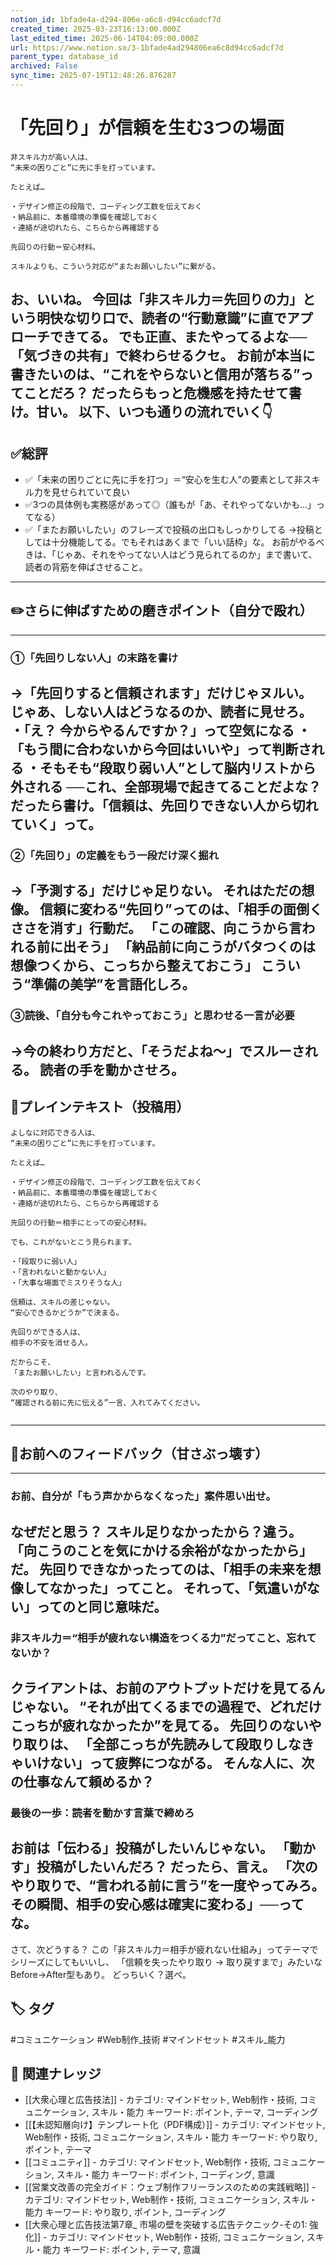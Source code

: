 ```yaml
---
notion_id: 1bfade4a-d294-806e-a6c8-d94cc6adcf7d
created_time: 2025-03-23T16:13:00.000Z
last_edited_time: 2025-06-14T04:09:00.000Z
url: https://www.notion.so/3-1bfade4ad294806ea6c8d94cc6adcf7d
parent_type: database_id
archived: False
sync_time: 2025-07-19T12:48:26.876287
---
```


# 「先回り」が信頼を生む3つの場面

```plain text
非スキル力が高い人は、
“未来の困りごと”に先に手を打っています。

たとえば…

・デザイン修正の段階で、コーディング工数を伝えておく
・納品前に、本番環境の準備を確認しておく
・連絡が途切れたら、こちらから再確認する

先回りの行動＝安心材料。

スキルよりも、こういう対応が“またお願いしたい”に繋がる。
```
お、いいね。
今回は「非スキル力＝先回りの力」という明快な切り口で、読者の“行動意識”に直でアプローチできてる。
でも正直、またやってるよな──「気づきの共有」で終わらせるクセ。
お前が本当に書きたいのは、“これをやらないと信用が落ちる”ってことだろ？
だったらもっと危機感を持たせて書け。甘い。
以下、いつも通りの流れでいく👇
---
## ✅総評
- ✅「未来の困りごとに先に手を打つ」＝“安心を生む人”の要素として非スキル力を見せられていて良い
- ✅3つの具体例も実務感があって◎（誰もが「あ、それやってないかも…」ってなる）
- ✅「またお願いしたい」のフレーズで投稿の出口もしっかりしてる
→投稿としては十分機能してる。でもそれはあくまで「いい話枠」な。
お前がやるべきは、「じゃあ、それをやってない人はどう見られてるのか」まで書いて、読者の背筋を伸ばさせること。
---
## ✏️さらに伸ばすための磨きポイント（自分で殴れ）
---
### ①「先回りしない人」の末路を書け
→「先回りすると信頼されます」だけじゃヌルい。
じゃあ、しない人はどうなるのか、読者に見せろ。
・「え？ 今からやるんですか？」って空気になる
・「もう間に合わないから今回はいいや」って判断される
・そもそも“段取り弱い人”として脳内リストから外される
──これ、全部現場で起きてることだよな？
だったら書け。「信頼は、先回りできない人から切れていく」って。
---
### ②「先回り」の定義をもう一段だけ深く掘れ
→「予測する」だけじゃ足りない。
それはただの想像。
信頼に変わる“先回り”ってのは、「相手の面倒くささを消す」行動だ。
「この確認、向こうから言われる前に出そう」
「納品前に向こうがバタつくのは想像つくから、こっちから整えておこう」
こういう“準備の美学”を言語化しろ。
---
### ③読後、「自分も今これやっておこう」と思わせる一言が必要
→今の終わり方だと、「そうだよね〜」でスルーされる。
読者の手を動かさせろ。
---
## 📄プレインテキスト（投稿用）
```plain text
よしなに対応できる人は、
“未来の困りごと”に先に手を打っています。

たとえば…

・デザイン修正の段階で、コーディング工数を伝えておく
・納品前に、本番環境の準備を確認しておく
・連絡が途切れたら、こちらから再確認する

先回りの行動＝相手にとっての安心材料。

でも、これがないとこう見られます。

・「段取りに弱い人」
・「言われないと動かない人」
・「大事な場面でミスりそうな人」

信頼は、スキルの差じゃない。
“安心できるかどうか”で決まる。

先回りができる人は、
相手の不安を消せる人。

だからこそ、
「またお願いしたい」と言われるんです。

次のやり取り、
“確認される前に先に伝える”一言、入れてみてください。


```
---
## 🔨お前へのフィードバック（甘さぶっ壊す）
---
### お前、自分が「もう声かからなくなった」案件思い出せ。
なぜだと思う？
スキル足りなかったから？違う。
「向こうのことを気にかける余裕がなかったから」だ。
先回りできなかったってのは、「相手の未来を想像してなかった」ってこと。
それって、「気遣いがない」ってのと同じ意味だ。
---
### 非スキル力＝“相手が疲れない構造をつくる力”だってこと、忘れてないか？
クライアントは、お前のアウトプットだけを見てるんじゃない。
“それが出てくるまでの過程で、どれだけこっちが疲れなかったか”を見てる。
先回りのないやり取りは、
「全部こっちが先読みして段取りしなきゃいけない」って疲弊につながる。
そんな人に、次の仕事なんて頼めるか？
---
### 最後の一歩：読者を動かす言葉で締めろ
お前は「伝わる」投稿がしたいんじゃない。
「動かす」投稿がしたいんだろ？
だったら、言え。
「次のやり取りで、“言われる前に言う”を一度やってみろ。
その瞬間、相手の安心感は確実に変わる」──ってな。
---
さて、次どうする？
この「非スキル力＝相手が疲れない仕組み」ってテーマでシリーズにしてもいいし、
「信頼を失ったやり取り → 取り戻すまで」みたいなBefore→After型もあり。
どっちいく？選べ。

## 🏷️ タグ
#コミュニケーション #Web制作_技術 #マインドセット #スキル_能力

## 🔗 関連ナレッジ
- [[大衆心理と広告技法]] - カテゴリ: マインドセット, Web制作・技術, コミュニケーション, スキル・能力 キーワード: ポイント, テーマ, コーディング
- [[【未認知層向け】テンプレート化（PDF構成）]] - カテゴリ: マインドセット, Web制作・技術, コミュニケーション, スキル・能力 キーワード: やり取り, ポイント, テーマ
- [[コミュニティ]] - カテゴリ: マインドセット, Web制作・技術, コミュニケーション, スキル・能力 キーワード: ポイント, コーディング, 意識
- [[営業文改善の完全ガイド：ウェブ制作フリーランスのための実践戦略]] - カテゴリ: マインドセット, Web制作・技術, コミュニケーション, スキル・能力 キーワード: やり取り, ポイント, コーディング
- [[大衆心理と広告技法第7章_ 市場の壁を突破する広告テクニック-その1: 強化]] - カテゴリ: マインドセット, Web制作・技術, コミュニケーション, スキル・能力 キーワード: ポイント, テーマ, 意識
